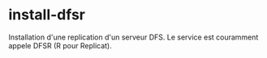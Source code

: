 # install-dfsr
Installation d'une replication d'un serveur DFS. Le service est couramment appele DFSR (R pour Replicat).
